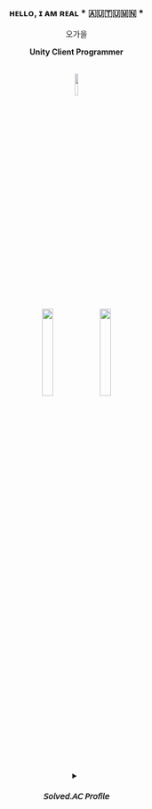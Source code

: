 <div align=center> 

### ​ʜᴇʟʟᴏ, ɪ ᴀᴍ ʀᴇᴀʟ \* 🇦​​🇺​​🇹​​🇺​​🇲​​🇳​ \*
오가을
<br/> 

<b> Unity Client Programmer </b>
<br/>

<br/>

<img src="https://img.shields.io/badge/Unity-0E1128?style=for-the-badge&logo=unity&logoColor=white" width="10%">

<br/>
<br/>
  
[<img src = "https://github.com/OGYWORLD/Baekjoon_CPP/assets/76478579/4a8a2701-620a-414c-97da-da0feafb9437" width="20%">](https://ozyworld.notion.site/OZYWORLD-1ac9a90c8cc54da68f7a424402a99040?pvs=4)
[<img src = "https://github.com/OGYWORLD/Baekjoon_CPP/assets/76478579/15d77077-35b7-424c-a1fa-7bc2fd028932" width="20%">](https://ozyworld.notion.site/7f1527060eac44989d904fbdcc207ced?pvs=4)

<br/>
<br/>

<details>
<summary>
    
#### 𝘚𝘰𝘭𝘷𝘦𝘥.𝘈𝘊 𝘗𝘳𝘰𝘧𝘪𝘭𝘦
</summary>

[![Solved.ac프로필](http://mazassumnida.wtf/api/v2/generate_badge?boj=ogy1004)](https://solved.ac/ogy1004)
</details>

</div>
